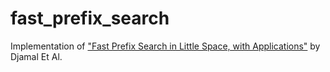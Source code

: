 # fast_prefix_search
Implementation of ["Fast Prefix Search in Little Space, with Applications"](https://arxiv.org/pdf/1804.04720.pdf) by Djamal Et Al.
